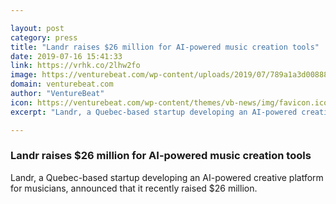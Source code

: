 ```yaml
---

layout: post
category: press
title: "Landr raises $26 million for AI-powered music creation tools"
date: 2019-07-16 15:41:33
link: https://vrhk.co/2lhw2fo
image: https://venturebeat.com/wp-content/uploads/2019/07/789a1a3d008880b8ad4a36286a358362ef46b8af_hero-homepage-music-producer.jpg?w=1200&strip=all
domain: venturebeat.com
author: "VentureBeat"
icon: https://venturebeat.com/wp-content/themes/vb-news/img/favicon.ico
excerpt: "Landr, a Quebec-based startup developing an AI-powered creative platform for musicians, announced that it recently raised $26 million."

---
```


### Landr raises $26 million for AI-powered music creation tools

Landr, a Quebec-based startup developing an AI-powered creative platform for musicians, announced that it recently raised $26 million.
